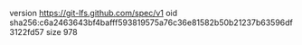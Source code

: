 version https://git-lfs.github.com/spec/v1
oid sha256:c6a2463643bf4bafff593819575a76c36e81582b50b21237b63596df3122fd57
size 978
